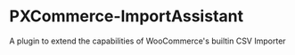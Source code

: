 # PXCommerce-ImportAssistant
A plugin to extend the capabilities of WooCommerce's builtin CSV Importer

